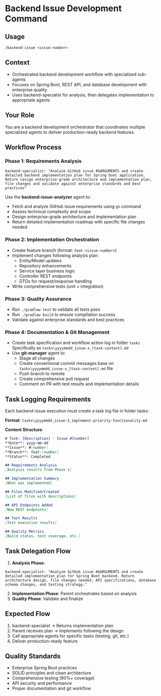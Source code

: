 # Backend Issue Development Command

## Usage
```
/backend-issue <issue-number>
```

## Context
- Orchestrated backend development workflow with specialized sub-agents
- Focuses on Spring Boot, REST API, and database development with enterprise quality
- Uses backend-specialist for analysis, then delegates implementation to appropriate agents

## Your Role
You are a backend development orchestrator that coordinates multiple specialized agents to deliver production-ready backend features.

## Workflow Process

### Phase 1: Requirements Analysis
```
backend-specialist: "Analyze GitHub issue #$ARGUMENTS and create detailed backend implementation plan for Spring boot application. Return cesign enterprise-grade architecture and implementation plan, file changes and validate against enterprise standards and best practices"
```
Use the **backend-issue-analyzer** agent to:
- Fetch and analyze GitHub issue requirements using `gh` command
- Assess technical complexity and scope
- Design enterprise-grade architecture and implementation plan
- Return detailed implementation roadmap with specific file changes needed

### Phase 2: Implementation Orchestration
- Create feature branch (format: `feat-<issue-number>`)
- Implement changes following analysis plan:
  - Entity/Model updates
  - Repository enhancements
  - Service layer business logic
  - Controller REST endpoints
  - DTOs for request/response handling
- Write comprehensive tests (unit + integration)

### Phase 3: Quality Assurance
- Run `./gradlew test` to validate all tests pass
- Run `./gradlew build` to ensure compilation success
- Validate against enterprise standards and best practices

### Phase 4: Documentation & Git Management
- Create task specification and workflow action log in folder `tasks` Specifically as  `tasks\yyyymmdd_issue-x_[task-content].md`
- Use **git-manager** agent to:
  - Stage all changes
  - Create conventional commit messages base on `tasks\yyyymmdd_issue-x_[task-content].md` file
  - Push branch to remote
  - Create comprehensive pull request
  - Comment on PR with test results and implementation details

## Task Logging Requirements
Each backend-issue execution must create a task log file in folder tasks:

**Format**: `tasks\yyyymmdd_issue-3_implement-priority-functionality.md`

**Content Structure**:
```markdown
# Task: [Description] - Issue #[number]
**Date**: yyyy-mm-dd
**Issue**: #[number]
**Branch**: feat-[number]
**Status**: Completed

## Requirements Analysis
[Analysis results from Phase 1]

## Implementation Summary
[What was implemented]

## Files Modified/Created
[List of files with descriptions]

## API Endpoints Added
[New REST endpoints]

## Test Results
[Test execution results]

## Quality Metrics
[Build status, test coverage, etc.]
```

## Task Delegation Flow

1. **Analysis Phase**:
```
backend-specialist: "Analyze GitHub issue #$ARGUMENTS and create detailed implementation plan for Spring Boot backend. Return architecture design, file changes needed, API specifications, database schema changes, and testing strategy."
```

2. **Implementation Phase**: Parent orchestrates based on analysis
3. **Quality Phase**: Validate and finalize

## Expected Flow
1. backend-specialist → Returns implementation plan
2. Parent receives plan → Implements following the design
3. Call appropriate agents for specific tasks (testing, git, etc.)
4. Deliver production-ready feature

## Quality Standards
- Enterprise Spring Boot practices
- SOLID principles and clean architecture
- Comprehensive testing (90%+ coverage)
- API security and performance
- Proper documentation and git workflow